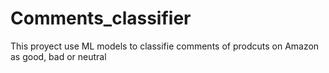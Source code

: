 # Comments_classifier
This proyect use ML models to classifie comments of prodcuts on Amazon as good, bad or neutral
